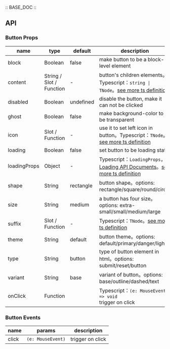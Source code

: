 :: BASE_DOC ::

## API

### Button Props

name | type | default | description | required
-- | -- | -- | -- | --
block | Boolean | false | make button to be a block-level element | N
content | String / Slot / Function | - | button's children elements。Typescript：`string \| TNode`。[see more ts definition](https://github.com/Tencent/tdesign-mobile-vue/blob/develop/src/common.ts) | N
disabled | Boolean | undefined | disable the button, make it can not be clicked | N
ghost | Boolean | false | make background-color to be transparent | N
icon | Slot / Function | - | use it to set left icon in button。Typescript：`TNode`。[see more ts definition](https://github.com/Tencent/tdesign-mobile-vue/blob/develop/src/common.ts) | N
loading | Boolean | false | set button to be loading state | N
loadingProps | Object | - | Typescript：`LoadingProps`，[Loading API Documents](./loading?tab=api)。[see more ts definition](https://github.com/Tencent/tdesign-mobile-vue/tree/develop/src/button/type.ts) | N
shape | String | rectangle | button shape。options: rectangle/square/round/circle | N
size | String | medium | a button has four size。options: extra-small/small/medium/large | N
suffix | Slot / Function | - | Typescript：`TNode`。[see more ts definition](https://github.com/Tencent/tdesign-mobile-vue/blob/develop/src/common.ts) | N
theme | String | default | button theme。options: default/primary/danger/light | N
type | String | button | type of button element in html。options: submit/reset/button | N
variant | String | base | variant of button。options: base/outline/dashed/text | N
onClick | Function |  | Typescript：`(e: MouseEvent) => void`<br/>trigger on click | N

### Button Events

name | params | description
-- | -- | --
click | `(e: MouseEvent)` | trigger on click
